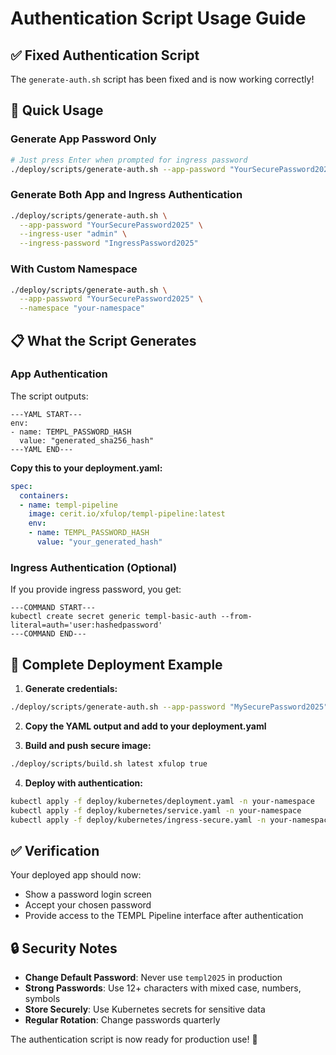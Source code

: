 # Authentication Script Usage Guide

## ✅ Fixed Authentication Script

The `generate-auth.sh` script has been fixed and is now working correctly!

## 🚀 Quick Usage

### Generate App Password Only
```bash
# Just press Enter when prompted for ingress password
./deploy/scripts/generate-auth.sh --app-password "YourSecurePassword2025"
```

### Generate Both App and Ingress Authentication
```bash
./deploy/scripts/generate-auth.sh \
  --app-password "YourSecurePassword2025" \
  --ingress-user "admin" \
  --ingress-password "IngressPassword2025"
```

### With Custom Namespace
```bash
./deploy/scripts/generate-auth.sh \
  --app-password "YourSecurePassword2025" \
  --namespace "your-namespace"
```

## 📋 What the Script Generates

### App Authentication
The script outputs:
```
---YAML START---
env:
- name: TEMPL_PASSWORD_HASH
  value: "generated_sha256_hash"
---YAML END---
```

**Copy this to your deployment.yaml:**
```yaml
spec:
  containers:
  - name: templ-pipeline
    image: cerit.io/xfulop/templ-pipeline:latest
    env:
    - name: TEMPL_PASSWORD_HASH
      value: "your_generated_hash"
```

### Ingress Authentication (Optional)
If you provide ingress password, you get:
```
---COMMAND START---
kubectl create secret generic templ-basic-auth --from-literal=auth='user:hashedpassword'
---COMMAND END---
```

## 🔧 Complete Deployment Example

1. **Generate credentials:**
```bash
./deploy/scripts/generate-auth.sh --app-password "MySecurePassword2025"
```

2. **Copy the YAML output and add to your deployment.yaml**

3. **Build and push secure image:**
```bash
./deploy/scripts/build.sh latest xfulop true
```

4. **Deploy with authentication:**
```bash
kubectl apply -f deploy/kubernetes/deployment.yaml -n your-namespace
kubectl apply -f deploy/kubernetes/service.yaml -n your-namespace
kubectl apply -f deploy/kubernetes/ingress-secure.yaml -n your-namespace
```

## ✅ Verification

Your deployed app should now:
- Show a password login screen
- Accept your chosen password
- Provide access to the TEMPL Pipeline interface after authentication

## 🔒 Security Notes

- **Change Default Password**: Never use `templ2025` in production
- **Strong Passwords**: Use 12+ characters with mixed case, numbers, symbols
- **Store Securely**: Use Kubernetes secrets for sensitive data
- **Regular Rotation**: Change passwords quarterly

The authentication script is now ready for production use! 🚀